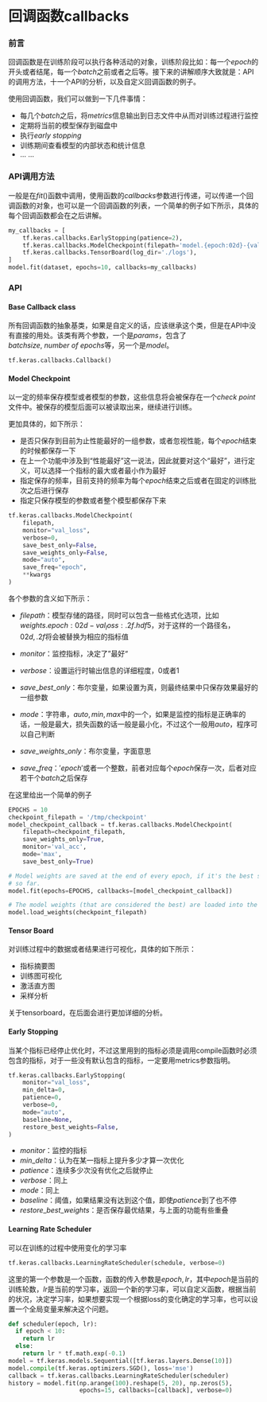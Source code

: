 # 回调函数callbacks

### 前言

回调函数是在训练阶段可以执行各种活动的对象，训练阶段比如：每一个$epoch$的开头或者结尾，每一个$batch$之前或者之后等。接下来的讲解顺序大致就是：API的调用方法，十一个API的分析，以及自定义回调函数的例子。

使用回调函数，我们可以做到一下几件事情：

- 每几个$batch$之后，将$metrics$信息输出到日志文件中从而对训练过程进行监控
- 定期将当前的模型保存到磁盘中
- 执行$early\ stopping$
- 训练期间查看模型的内部状态和统计信息
- $\dots\ \dots$

### API调用方法

一般是在$fit()$函数中调用，使用函数的$callbacks$参数进行传递，可以传递一个回调函数的对象，也可以是一个回调函数的列表，一个简单的例子如下所示，具体的每个回调函数都会在之后讲解。

```python
my_callbacks = [
    tf.keras.callbacks.EarlyStopping(patience=2),
    tf.keras.callbacks.ModelCheckpoint(filepath='model.{epoch:02d}-{val_loss:.2f}.h5'),
    tf.keras.callbacks.TensorBoard(log_dir='./logs'),
]
model.fit(dataset, epochs=10, callbacks=my_callbacks)
```

### API

#### Base Callback class

所有回调函数的抽象基类，如果是自定义的话，应该继承这个类，但是在API中没有直接的用处。该类有两个参数，一个是$params$，包含了$batch size,\ number\ of\ epochs$等，另一个是$model$。

```python
tf.keras.callbacks.Callback()
```

#### Model Checkpoint

以一定的频率保存模型或者模型的参数，这些信息将会被保存在一个$check\ point$文件中。被保存的模型后面可以被读取出来，继续进行训练。

更加具体的，如下所示：

- 是否只保存到目前为止性能最好的一组参数，或者忽视性能，每个$epoch$结束的时候都保存一下
- 在上一个功能中涉及到“性能最好”这一说法，因此就要对这个“最好”，进行定义，可以选择一个指标的最大或者最小作为最好
- 指定保存的频率，目前支持的频率为每个$epoch$结束之后或者在固定的训练批次之后进行保存
- 指定只保存模型的参数或者整个模型都保存下来

```python
tf.keras.callbacks.ModelCheckpoint(
    filepath,
    monitor="val_loss",
    verbose=0,
    save_best_only=False,
    save_weights_only=False,
    mode="auto",
    save_freq="epoch",
    **kwargs
)
```

各个参数的含义如下所示：

- $filepath$：模型存储的路径，同时可以包含一些格式化选项，比如$weights.{epoch:02d}-{val_loss:.2f}.hdf5$，对于这样的一个路径名，$02d,.2f$将会被替换为相应的指标值
- $monitor$：监控指标，决定了”最好“

- $verbose$：设置运行时输出信息的详细程度，0或者1
- $save\_best\_only$：布尔变量，如果设置为真，则最终结果中只保存效果最好的一组参数
- $mode$：字符串，$auto,min,max$中的一个，如果是监控的指标是正确率的话，一般是最大，损失函数的话一般是最小化，不过这个一般用$auto$，程序可以自己判断
- $save\_weights\_only$：布尔变量，字面意思
- $save\_freq$：$'epoch'$或者一个整数，前者对应每个$epoch$保存一次，后者对应若干个$batch$之后保存

在这里给出一个简单的例子

```python
EPOCHS = 10
checkpoint_filepath = '/tmp/checkpoint'
model_checkpoint_callback = tf.keras.callbacks.ModelCheckpoint(
    filepath=checkpoint_filepath,
    save_weights_only=True,
    monitor='val_acc',
    mode='max',
    save_best_only=True)

# Model weights are saved at the end of every epoch, if it's the best seen
# so far.
model.fit(epochs=EPOCHS, callbacks=[model_checkpoint_callback])

# The model weights (that are considered the best) are loaded into the model.
model.load_weights(checkpoint_filepath)
```

#### Tensor Board

对训练过程中的数据或者结果进行可视化，具体的如下所示：

- 指标摘要图
- 训练图可视化
- 激活直方图
- 采样分析

关于tensorboard，在后面会进行更加详细的分析。

#### Early Stopping

当某个指标已经停止优化时，不过这里用到的指标必须是调用compile函数时必须包含的指标，对于一些没有默认包含的指标，一定要用metrics参数指明。

```python
tf.keras.callbacks.EarlyStopping(
    monitor="val_loss",
    min_delta=0,
    patience=0,
    verbose=0,
    mode="auto",
    baseline=None,
    restore_best_weights=False,
)
```

- $monitor$：监控的指标
- $min\_delta$：认为在某一指标上提升多少才算一次优化
- $patience$：连续多少次没有优化之后就停止
- $verbose$：同上
- $mode$：同上
- $baseline$：阈值，如果结果没有达到这个值，即使$patience$到了也不停
- $restore\_best\_weights$：是否保存最优结果，与上面的功能有些重叠

#### Learning Rate Scheduler

可以在训练的过程中使用变化的学习率

```python
tf.keras.callbacks.LearningRateScheduler(schedule, verbose=0)
```

这里的第一个参数是一个函数，函数的传入参数是$epoch,lr$，其中$epoch$是当前的训练轮数，$lr$是当前的学习率，返回一个新的学习率，可以自定义函数，根据当前的状况，决定学习率，如果想要实现一个根据loss的变化确定的学习率，也可以设置一个全局变量来解决这个问题。

```python
def scheduler(epoch, lr):
  if epoch < 10:
    return lr
  else:
    return lr * tf.math.exp(-0.1)
model = tf.keras.models.Sequential([tf.keras.layers.Dense(10)])
model.compile(tf.keras.optimizers.SGD(), loss='mse')
callback = tf.keras.callbacks.LearningRateScheduler(scheduler)
history = model.fit(np.arange(100).reshape(5, 20), np.zeros(5),
                    epochs=15, callbacks=[callback], verbose=0)
```

